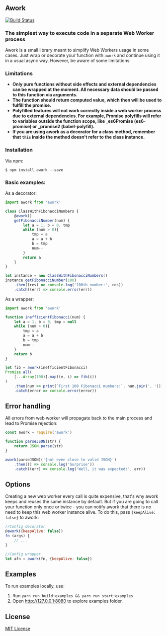 ## Awork

[![Build Status](https://travis-ci.org/idmitme/awork.svg?branch=master)](https://travis-ci.org/idmitme/awork)

### The simplest way to execute code in a separate Web Worker process

Awork is a small library meant to simplify Web Workers usage in some cases.
Just wrap or decorate your function with `awork` and continue using it in a usual async way.
However, be aware of some limitations:


### Limitations
 - **Only pure functions without side effects and external dependencies can be wrapped at the moment. All necessary data should be passed to this function via arguments.**
 - **The function should return computed value, which then will be used to fulfill the promise.**
 - **Polyfilled features will not work correctly inside a web worker process due to external dependencies. For example, Promise polyfills will refer to variables outside the function scope, like _es6Promise (es6-promise) or _promise2 (babel-polyfill).**
 - **If you are using awork as a decorator for a class method, remember that `this` inside the method doesn't refer to the class instance.**

### Installation

Via npm:

```
$ npm install awork --save
```

### Basic examples:

As a decorator:

```javascript
import awork from 'awork'

class ClassWithFibonacciNumbers {
    @awork()
    getFibonacciNumber(num) {
        let a = 1, b = 0, tmp
        while (num > 0){
            tmp = a
            a = a + b
            b = tmp
            num--
        }
        return a
    }
}

let instance = new ClassWithFibonacciNumbers()
instance.getFibonacciNumber(100)
    .then((res) => console.log('100th number:', res))
    .catch((err) => console.error(err))

```

As a wrapper:

```javascript
import awork from 'awork'

function inefficientFibonacci(num) {
    let a = 1, b = 0, tmp = null
    while (num > 0){
        tmp = a
        a = a + b
        b = tmp
        num--
    }
    return b
}

let fib = awork(inefficientFibonacci)
Promise.all(
    [...Array(100)].map((v, i) => fib(i))
)
    .then(num => print(`First 100 Fibonacci numbers:`, num.join(', ')))
    .catch(error => console.error(error))

```

## Error handling
All errors from web worker will propagate back to the main process and lead to Promise rejection:

```javascript
const awork = require('awork')

function parseJSON(str) {
    return JSON.parse(str)
}

awork(parseJSON)('{not even close to valid JSON}')
    .then(() => console.log('Surprise'))
    .catch((err) => console.log('Well, it was expected:', err))
```

## Options

Creating a new web worker every call is quite expensive, that's why awork keeps and reuses the same instance by default. But if you are going to call your function only once or twice - you can notify awork that there is no need to keep this web worker instance alive. To do this, pass `{keepAlive: false}` to awork:

```javascript
//Config decorator
@awork({keepAlive: false})
fn (args) {
    // ...
}

//Config wrapper
let afn = awork(fn, {keepAlive: false})
```

## Examples
To run examples locally, use:
 1. Run `yarn run build:examples && yarn run start:examples`
 2. Open http://127.0.0.1:8080 to explore examples folder.
 
## License

[MIT License](https://oss.ninja/mit/developit)
